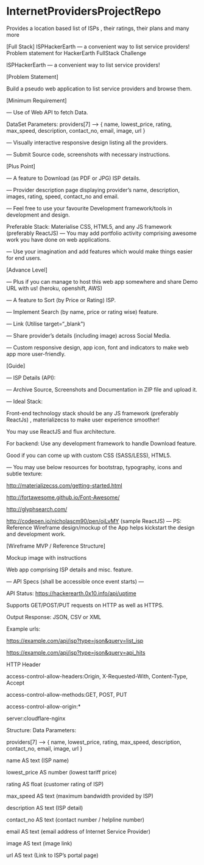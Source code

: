# InternetProvidersProjectRepo
Provides a location based list of ISPs , their ratings, their plans and many more

[Full Stack] ISPHackerEarth — a convenient way to list service providers!
Problem statement for HackerEarth FullStack Challenge

ISPHackerEarth — a convenient way to list service providers!

[Problem Statement]

Build a pseudo web application to list service providers and browse them.

[Minimum Requirement]

— Use of Web API to fetch Data.

DataSet Parameters:
providers[7] —> { name, lowest_price, rating, max_speed, description, contact_no, email, image, url }

— Visually interactive responsive design listing all the providers.

— Submit Source code, screenshots with necessary instructions.

[Plus Point]

— A feature to Download (as PDF or JPG) ISP details.

— Provider description page displaying provider’s name, description, images, rating, speed, contact_no and email.

— Feel free to use your favourite Development framework/tools in development and design.

Preferable Stack: Materialise CSS, HTML5, and any JS framework (preferably ReactJS)
— You may add portfolio activity comprising awesome work you have done on web applications.

— Use your imagination and add features which would make things easier for end users.

[Advance Level]

— Plus if you can manage to host this web app somewhere and share Demo URL with us! (heroku, openshift, AWS)

— A feature to Sort (by Price or Rating) ISP.

— Implement Search (by name, price or rating wise) feature.

— Link (Utilise target=“_blank")

— Share provider’s details (including image) across Social Media.

— Custom responsive design, app icon, font and indicators to make web app more user-friendly.

[Guide]

— ISP Details (API):

— Archive Source, Screenshots and Documentation in ZIP file and upload it.

— Ideal Stack:

Front-end technology stack should be any JS framework (preferably ReactJs) , materializecss to make user experience smoother!

You may use ReactJS and flux architecture.

For backend: Use any development framework to handle Download feature.

Good if you can come up with custom CSS (SASS/LESS), HTML5.

— You may use below resources for bootstrap, typography, icons and subtle texture:

http://materializecss.com/getting-started.html

http://fortawesome.github.io/Font-Awesome/

http://glyphsearch.com/

http://codepen.io/nicholascm90/pen/ojLvMY (sample ReactJS)
— PS: Reference Wireframe design/mockup of the App helps kickstart the design and development work.

[Wireframe MVP / Reference Structure]

Mockup image with instructions

Web app comprising ISP details and misc. feature.

— API Specs (shall be accessible once event starts) —

API Status: https://hackerearth.0x10.info/api/uptime

Supports GET/POST/PUT requests on HTTP as well as HTTPS.

Output Response: JSON, CSV or XML

Example urls:

https://example.com/api/isp?type=json&query=list_isp

https://example.com/api/isp?type=json&query=api_hits

HTTP Header

access-control-allow-headers:Origin, X-Requested-With, Content-Type, Accept

access-control-allow-methods:GET, POST, PUT

access-control-allow-origin:*

server:cloudflare-nginx

Structure: Data Parameters:

providers[7] —> { name, lowest_price, rating, max_speed, description, contact_no, email, image, url }

name AS text (ISP name)

lowest_price AS number (lowest tariff price)

rating AS float (customer rating of ISP)

max_speed AS text (maximum bandwidth provided by ISP)

description AS text (ISP detail)

contact_no AS text (contact number / helpline number)

email AS text (email address of Internet Service Provider)

image AS text (image link)

url AS text (Link to ISP’s portal page)

